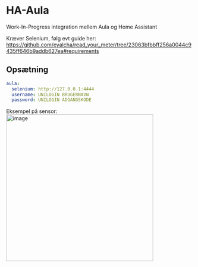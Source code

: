 # HA-Aula

Work-In-Progress integration mellem Aula og Home Assistant

Kræver Selenium, følg evt guide her: https://github.com/eyalcha/read_your_meter/tree/23063bfbbff256a0044c9435ff646b9addb627ea#requirements

## Opsætning

```yaml
aula:
  selenium: http://127.0.0.1:4444
  username: UNILOGIN BRUGERNAVN
  password: UNILOGIN ADGANGSKODE
```

Eksempel på sensor: 
<img width="395" alt="image" src="https://user-images.githubusercontent.com/5902488/119724332-e013b500-be6e-11eb-9529-afd4d4601123.png">
